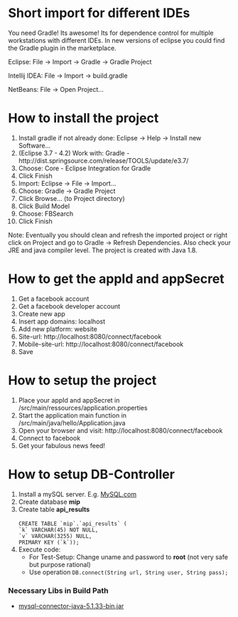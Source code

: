 <h1>Short import for different IDEs</h1>
You need Gradle! Its awesome! Its for dependence control for multiple workstations with different IDEs. In new versions of eclipse you could find the Gradle plugin in the marketplace.

Eclipse: File -> Import -> Gradle -> Gradle Project

Intellij IDEA: File -> Import -> build.gradle

NetBeans: File -> Open Project...

<h1>How to install the project</h1>
<ol>
<li>Install gradle if not already done: Eclipse -> Help -> Install new Software...</li>
<li>(Eclipse 3.7 - 4.2) Work with: Gradle - http://dist.springsource.com/release/TOOLS/update/e3.7/</li>
<li>Choose: Core - Eclipse Integration for Gradle</li>
<li>Click Finish</li>
<li>Import: Eclipse -> File -> Import...</li>
<li>Choose: Gradle -> Gradle Project</li>
<li>Click Browse... (to Project directory)</li>
<li>Click Build Model</li>
<li>Choose: FBSearch</li>
<li>Click Finish</li>
</ol>

Note: Eventually you should clean and refresh the imported project or right click on Project and go to Gradle -> Refresh Dependencies. Also check your JRE and java compiler level. The project is created with Java 1.8.

<h1>How to get the appId and appSecret</h1>
<ol>
<li>Get a facebook account</li>
<li>Get a facebook developer account</li>
<li>Create new app</li>
<li>Insert app domains: localhost</li> 
<li>Add new platform: website</li>
<li>Site-url: http://localhost:8080/connect/facebook</li>
<li>Mobile-site-url: http://localhost:8080/connect/facebook</li>
<li>Save</li>
</ol>

<h1>How to setup the project</h1>
<ol>
<li>Place your appId and appSecret in /src/main/ressources/application.properties</li>
<li>Start the application main function in /src/main/java/hello/Application.java</li>
<li>Open your browser and visit: http://localhost:8080/connect/facebook</li>
<li>Connect to facebook</li>
<li>Get your fabulous news feed!</li>
</ol>

<h1>How to setup DB-Controller</h1>
<ol>
<li>Install a mySQL server. E.g. <a href="http://dev.mysql.com/downloads/mysql/">MySQL.com</a></li>
<li>Create database <b>mip</b></li>
<li>Create table <b>api_results</b><br/>
<code>
CREATE TABLE `mip`.`api_results` (
`k` VARCHAR(45) NOT NULL,
`v` VARCHAR(3255) NULL,
PRIMARY KEY (`k`));
</code></li>
<li>
  Execute code:<br>
  <ul>
    <li>For Test-Setup: Change uname and password to <b>root</b> (not very safe but purpose rational)</li>
    <li>Use operation <code>DB.connect(String url, String user, String pass);</code></li>
  </ul>
</li>
</ol>
<h3>Necessary Libs in Build Path</h3>
<ul><li><a href="http://dev.mysql.com/downloads/connector/j/">mysql-connector-java-5.1.33-bin.jar</a></li></ul>
